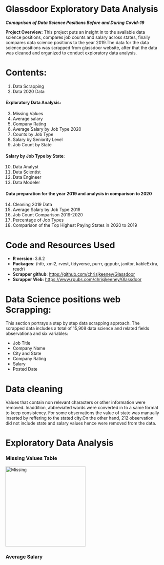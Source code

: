 # Glassdoor Exploratory Data Analysis
**_Comaprison of Data Science Positions Before and During Covid-19_**

**Project Overview:**
 This project puts an insight in to the available data science positions, compares job counts and salary across states, finally compares data science positions to the year 2019.The data for the data science positions was scrapped from glassdoor website, after that the data was cleaned and organized to conduct exploratory data analysis.
 
# Contents:
1. Data Scrapping
2. Data 2020 Data
#### Exploratory Data Analysis:
3. Missing Values
4. Average salary
5. Company Rating
6. Average Salary by Job Type 2020
7. Counts by Job Type
8. Salary by Seniority Level
9. Job Count by State
#### Salary by Job Type by State:
10. Data Analyst
11. Data Scientist
12. Data Engineer
13. Data Modeler
#### Data preparation for the year 2019 and analysis in comparison to 2020
14. Cleaning 2019 Data
15. Average Salary by Job Type 2019
16. Job Count Comparison 2019-2020
17. Percentage of Job Types
18. Comparison of the Top Highest Paying States in 2020 to 2019


# Code and Resources Used
* **R version:** 3.6.2
* **Packages:** (httr, xml2, rvest, tidyverse, purrr, ggpubr, janitor, kableExtra, readr)
* **Scrapper github**: https://github.com/chrisjkeeney/Glassdoor
* **Scrapper Web:** https://www.rpubs.com/chrisjkeeney/Glassdoor

# Data Science positions web Scrapping:
This section portrays a step by step data scrapping approach. The scrapped data includes a total of 15,908 data science and related fields observationa and six variables:
* Job Title
* Company Name
* City and State
* Company Rating 
* Salary
* Posted Date
  
# Data cleaning
Values that contain non relevant characters or other information were removed. Inaddition, abbreviated words were converted in to a same format to keep consistency. For some observations the value of state was manually inserted by reffering to the stated city.On the other hand, 212 observation did not include state and salary values hence were removed from the data.

# Exploratory Data Analysis
### Missing Values Table
<img width="262" alt="Missing" src="https://user-images.githubusercontent.com/47319011/89211012-f9f9a980-d575-11ea-952a-ac7913678651.png">

### Average Salary
